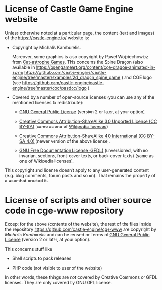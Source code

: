 # License of Castle Game Engine website

Unless otherwise noted at a particular page,
the content (text and images) of the https://castle-engine.io/ website is:

- Copyright by Michalis Kamburelis.

    Moreover, some graphics is also copyright by Paweł Wojciechowicz from
    [Cat-astrophe Games](https://cat-astrophe-games.com/).
    This concerns the Spine Dragon (also available in
    https://opengameart.org/content/cge-dragon-animated-in-spine
    https://github.com/castle-engine/castle-engine/tree/master/examples/2d_dragon_spine_game )
    and CGE logo (see
    https://github.com/castle-engine/castle-engine/tree/master/doc/pasdoc/logo ).

- Covered by a number of open-source licenses (you can use any of the mentioned
  licenses to redistribute):

    - [GNU General Public License](http://www.gnu.org/licenses/gpl.html) (version 2 or later, at your option).

    - [Creative Commons Attribution-ShareAlike 3.0 Unported License (CC BY-SA)](https://creativecommons.org/licenses/by-sa/3.0/) (same as one of [Wikipedia licenses](https://en.wikipedia.org/wiki/Wikipedia:Copyrights))

    - [Creative Commons Attribution-ShareAlike 4.0 International (CC BY-SA 4.0)](https://creativecommons.org/licenses/by-sa/4.0/) (newer version of the above license).

    - [GNU Free Documentation License (GFDL)](https://www.gnu.org/licenses/fdl-1.3.html) (unversioned, with no invariant sections, front-cover texts, or back-cover texts) (same as one of [Wikipedia licenses](https://en.wikipedia.org/wiki/Wikipedia:Copyrights)).

This copyright and license doesn't apply to any user-generated content
(e.g. blog comments, forum posts and so on).
That remains the property of a user that created it.

# License of scripts and other source code in cge-www repository

Except for the above (contents of the website), the rest of the files inside the repository https://github.com/castle-engine/cge-www are copyright by *Michalis Kamburelis* and can be reused on terms of [GNU General Public License](http://www.gnu.org/licenses/gpl.html) (version 2 or later, at your option).

This concerns stuff like

- Shell scripts to pack releases

- PHP code (not visible to user of the website)

In other words, these things are *not* covered by Creative Commons or GFDL licenses. They are only covered by GNU GPL license.

